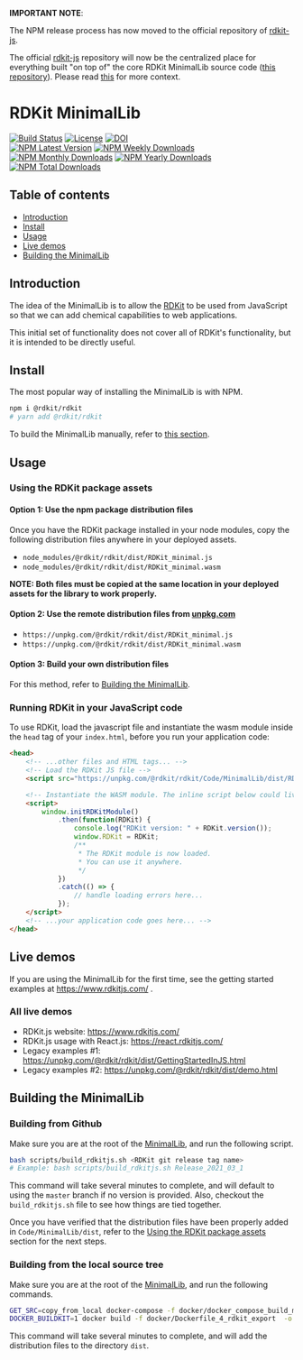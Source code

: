 **IMPORTANT NOTE**:

The NPM release process has now moved to the official repository of [rdkit-js](https://github.com/rdkit/rdkit-js).  

The official [rdkit-js](https://github.com/rdkit/rdkit-js) repository will now be the centralized place for everything built "on top of" the core RDKit MinimalLib source code ([this repository](https://github.com/rdkit/rdkit/tree/master/Code/MinimalLib)). Please read [this](https://github.com/rdkit/rdkit-js#introduction) for more context.

# RDKit MinimalLib <!-- omit in toc -->

[![Build Status](https://dev.azure.com/rdkit-js/rdkit-js/_apis/build/status/rdkit.rdkit-js?branchName=master)](https://dev.azure.com/rdkit-js/rdkit-js/_build/latest?definitionId=1&branchName=master)
[![License](https://img.shields.io/github/license/rdkit/rdkit)](https://github.com/rdkit/rdkit-js/blob/master/LICENSE)
[![DOI](https://zenodo.org/badge/10009991.svg)](https://zenodo.org/badge/latestdoi/10009991)  
[![NPM Latest Version](https://img.shields.io/npm/v/@rdkit/rdkit)](https://www.npmjs.com/package/@rdkit/rdkit)
[![NPM Weekly Downloads](https://img.shields.io/npm/dw/@rdkit/rdkit)](https://www.npmjs.com/package/@rdkit/rdkit)
[![NPM Monthly Downloads](https://img.shields.io/npm/dm/@rdkit/rdkit)](https://www.npmjs.com/package/@rdkit/rdkit)
[![NPM Yearly Downloads](https://img.shields.io/npm/dy/@rdkit/rdkit)](https://www.npmjs.com/package/@rdkit/rdkit)
[![NPM Total Downloads](https://img.shields.io/npm/dt/@rdkit/rdkit?label=total%20downloads)](https://www.npmjs.com/package/@rdkit/rdkit)

## Table of contents <!-- omit in toc -->

- [Introduction](#introduction)
- [Install](#install)
- [Usage](#usage)
- [Live demos](#live-demos)
- [Building the MinimalLib](#building-the-minimallib)

## Introduction

The idea of the MinimalLib is to allow the [RDKit](https://github.com/rdkit/rdkit) to be used from JavaScript so that we can add chemical capabilities to web applications.  

This initial set of functionality does not cover all of RDKit's functionality, but it is intended to be directly useful.

## Install

The most popular way of installing the MinimalLib is with NPM.

```bash
npm i @rdkit/rdkit
# yarn add @rdkit/rdkit
```  

To build the MinimalLib manually, refer to [this section](#building-the-minimallib).

## Usage  

### Using the RDKit package assets

#### Option 1: Use the npm package distribution files

Once you have the RDKit package installed in your node modules, copy the following distribution files anywhere in your deployed assets.

- `node_modules/@rdkit/rdkit/dist/RDKit_minimal.js`
- `node_modules/@rdkit/rdkit/dist/RDKit_minimal.wasm`

**NOTE: Both files must be copied at the same location in your deployed assets for the library to work properly.**

#### Option 2: Use the remote distribution files from [unpkg.com](https://unpkg.com/)

- `https://unpkg.com/@rdkit/rdkit/dist/RDKit_minimal.js`
- `https://unpkg.com/@rdkit/rdkit/dist/RDKit_minimal.wasm`

#### Option 3: Build your own distribution files

For this method, refer to [Building the MinimalLib](#building-the-minimallib).

### Running RDKit in your JavaScript code

To use RDKit, load the javascript file and instantiate the wasm module inside the `head` tag of your `index.html`, before you run your application code:

```html
<head>
    <!-- ...other files and HTML tags... -->
    <!-- Load the RDKit JS file -->
    <script src="https://unpkg.com/@rdkit/rdkit/Code/MinimalLib/dist/RDKit_minimal.js"></script>

    <!-- Instantiate the WASM module. The inline script below could live elsewhere inside your application code. -->
    <script>
        window.initRDKitModule()
            .then(function(RDKit) {
                console.log("RDKit version: " + RDKit.version());
                window.RDKit = RDKit;
                /**
                 * The RDKit module is now loaded.
                 * You can use it anywhere.
                 */
            })
            .catch(() => {
                // handle loading errors here...
            });
    </script>
    <!-- ...your application code goes here... -->
</head>

```

## Live demos

If you are using the MinimalLib for the first time, see the getting started examples at https://www.rdkitjs.com/ .

### All live demos

- RDKit.js website: https://www.rdkitjs.com/
- RDKit.js usage with React.js: https://react.rdkitjs.com/
- Legacy examples #1: https://unpkg.com/@rdkit/rdkit/dist/GettingStartedInJS.html
- Legacy examples #2: https://unpkg.com/@rdkit/rdkit/dist/demo.html

## Building the MinimalLib

### Building from Github

Make sure you are at the root of the [MinimalLib](https://github.com/rdkit/rdkit/tree/master/Code/MinimalLib), and run the following script.

```bash
bash scripts/build_rdkitjs.sh <RDKit git release tag name>
# Example: bash scripts/build_rdkitjs.sh Release_2021_03_1
```

This command will take several minutes to complete, and will default to using the `master` branch if no version is provided. Also, checkout the `build_rdkitjs.sh` file to see how things are tied together.

Once you have verified that the distribution files have been properly added in `Code/MinimalLib/dist`, refer to the [Using the RDKit package assets](#using-the-rdkit-package-assets) section for the next steps.

### Building from the local source tree

Make sure you are at the root of the [MinimalLib](https://github.com/rdkit/rdkit/tree/master/Code/MinimalLib), and run the following commands.

```bash
GET_SRC=copy_from_local docker-compose -f docker/docker_compose_build_minimallib.yml build --build-arg "EXCEPTION_HANDLING=-fwasm-exceptions"
DOCKER_BUILDKIT=1 docker build -f docker/Dockerfile_4_rdkit_export  -o dist .
```

This command will take several minutes to complete, and will add the distribution files to the directory `dist`.
